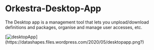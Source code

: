 # Orkestra-Desktop-App

The Desktop app is a management tool that lets you unpload/download definitions and packages, organise and manage user accesses, etc.

[![desktopApp](https://datashapes.files.wordpress.com/2020/05/desktopapp.png?)](https://datashapes.files.wordpress.com/2020/05/desktopapp.png?)

